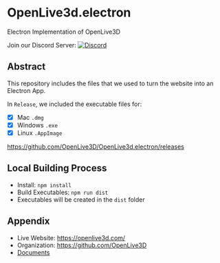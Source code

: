 # OpenLive3d.electron

Electron Implementation of OpenLive3D

Join our Discord Server: [![Discord](https://badgen.net/badge/icon/discord?icon=discord&label)](https://discord.gg/pGPY5Jfhvz)


## Abstract

This repository includes the files that we used to turn the website into an Electron App.

In `Release`, we included the executable files for:
 - [x] Mac `.dmg`
 - [x] Windows  `.exe`
 - [x] Linux `.AppImage`

https://github.com/OpenLive3D/OpenLive3d.electron/releases


## Local Building Process

 - Install: `npm install`
 - Build Executables: `npm run dist`
 - Executables will be created in the `dist` folder


## Appendix

 - Live Website: https://openlive3d.com/
 - Organization: https://github.com/OpenLive3D
 - [Documents](https://github.com/OpenLive3D/OpenLive3D.document)
